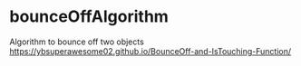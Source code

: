 # bounceOffAlgorithm
Algorithm to bounce off two objects
https://ybsuperawesome02.github.io/BounceOff-and-IsTouching-Function/
